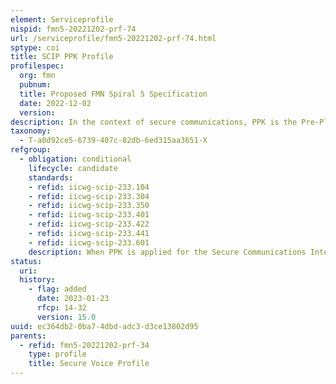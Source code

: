 ```yaml
---
element: Serviceprofile
nispid: fmn5-20221202-prf-74
url: /serviceprofile/fmn5-20221202-prf-74.html
sptype: coi
title: SCIP PPK Profile
profilespec:
  org: fmn
  pubnum: 
  title: Proposed FMN Spiral 5 Specification
  date: 2022-12-02
  version: 
description: In the context of secure communications, PPK is the Pre-Placed Key, which is a symmetric encryption key, pre-positioned in a cryptographic unit. Note  SCIP is depending on the FIPS 186-2 Digital Signature Standard. This standard is superseded by FIPS 186-4, which is the applicable standard in the Service Instructions for Digital Certificates. FIPS 186-2 is only allowed within the confinement of SCIP-based secure voice solutions on the mission network.
taxonomy:
  - T-a0d92ce5-6739-407c-82db-6ed315aa3651-X
refgroup:
  - obligation: conditional
    lifecycle: candidate
    standards: 
    - refid: iicwg-scip-233.104
    - refid: iicwg-scip-233.304
    - refid: iicwg-scip-233.350
    - refid: iicwg-scip-233.401
    - refid: iicwg-scip-233.422
    - refid: iicwg-scip-233.441
    - refid: iicwg-scip-233.601
    description: When PPK is applied for the Secure Communications Interoperability Protocol (SCIP), the following standards need to be followed.
status:
  uri: 
  history: 
    - flag: added
      date: 2023-01-23
      rfcp: 14-32
      version: 15.0
uuid: ec364db2-0ba7-4dbd-adc3-d3ce13802d95
parents:
  - refid: fmn5-20221202-prf-34
    type: profile
    title: Secure Voice Profile
---
```

